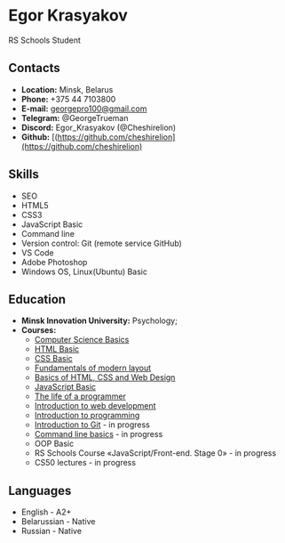 # Egor Krasyakov
RS Schools Student
## Contacts
* **Location:** Minsk, Belarus
* **Phone:** +375 44 7103800
* **E-mail:** georgepro100@gmail.com
* **Telegram:** @GeorgeTrueman
* **Discord:** Egor_Krasyakov (@Cheshirelion)
* **Github:** [(https://github.com/cheshirelion](https://github.com/cheshirelion)
## Skills
* SEO
* HTML5
* CSS3
* JavaScript Basic
* Command line
* Version control: Git (remote service GitHub)
* VS Code
* Adobe Photoshop
* Windows OS, Linux(Ubuntu) Basic
## Education
* **Minsk Innovation University:** Psychology;
* **Courses:**
    + [Computer Science Basics](https://elearn.epam.com/)
    + [HTML Basic](https://ru.code-basics.com/languages/html)
    + [CSS Basic](https://ru.code-basics.com/languages/css)
    + [Fundamentals of modern layout](https://ru.hexlet.io/courses/layout-designer-basics)
    + [Basics of HTML, CSS and Web Design](https://ru.hexlet.io/courses/html)
    + [JavaScript Basic](https://ru.code-basics.com/languages/javascript)
    + [The life of a programmer](https://ru.hexlet.io/courses/prog-life)
    + [Introduction to web development](https://ru.hexlet.io/courses/intro_to_web_development)
    + [Introduction to programming](https://ru.hexlet.io/courses/introduction_to_programming)
    + [Introduction to Git](https://ru.hexlet.io/courses/intro_to_git) - in progress
    + [Command line basics](https://ru.hexlet.io/courses/cli-basics) - in progress
    + OOP Basic
    + RS Schools Course «JavaScript/Front-end. Stage 0» - in progress
    + CS50 lectures - in progress
## Languages
* English - A2+
* Belarussian - Native
* Russian - Native